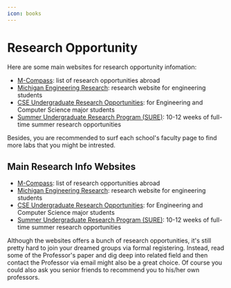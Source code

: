 ```yaml
---
icon: books
---
```


# Research Opportunity

Here are some main websites for research opportunity infomation:

* [M-Compass](https://mcompass.umich.edu/index.cfm): list of research opportunities abroad
* [Michigan Engineering Research](https://www.engin.umich.edu/research/): research website for engineering students
* [CSE Undergraduate Research Opportunities](https://cse.engin.umich.edu/academics/undergraduate/undergraduate-resources-and-opportunities/undergraduate-research/): for Engineering and Computer Science major students
* [Summer Undergraduate Research Program (SURE)](https://sure.engin.umich.edu/): 10-12 weeks of full-time summer research opportunities

Besides, you are recommended to surf each school's faculty page to find more labs that you might be intrested.

## Main Research Info Websites

* [M-Compass](https://mcompass.umich.edu/index.cfm): list of research opportunities abroad
* [Michigan Engineering Research](https://www.engin.umich.edu/research/): research website for engineering students
* [CSE Undergraduate Research Opportunities](https://cse.engin.umich.edu/academics/undergraduate/undergraduate-resources-and-opportunities/undergraduate-research/): for Engineering and Computer Science major students
* [Summer Undergraduate Research Program (SURE)](https://sure.engin.umich.edu/): 10-12 weeks of full-time summer research opportunities

Although the websites offers a bunch of research opportunities, it's still pretty hard to join your dreamed groups via formal registering. Instead, read some of the Professor's paper and dig deep into related field and then contact the Professor via email might also be a great choice. Of course you could also ask you senior friends to recommend you to his/her own professors.
